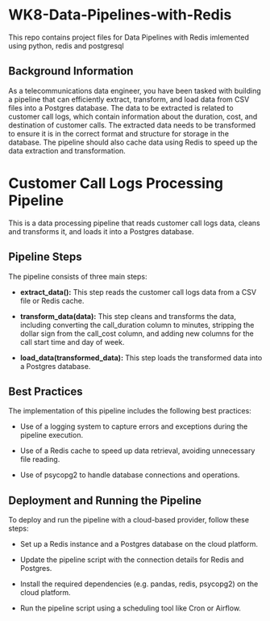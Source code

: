# WK8-Data-Pipelines-with-Redis
This repo contains project files for Data Pipelines with Redis imlemented using python, redis and postgresql

## Background Information
As a telecommunications data engineer, you have been tasked with building a pipeline that can
efficiently extract, transform, and load data from CSV files into a Postgres database. The data to
be extracted is related to customer call logs, which contain information about the duration, cost,
and destination of customer calls. The extracted data needs to be transformed to ensure it is in
the correct format and structure for storage in the database. The pipeline should also cache
data using Redis to speed up the data extraction and transformation.

# Customer Call Logs Processing Pipeline
This is a data processing pipeline that reads customer call logs data, cleans and transforms it, and loads it into a Postgres database.

## Pipeline Steps
The pipeline consists of three main steps:

* **extract_data():** This step reads the customer call logs data from a CSV file or Redis cache.

* **transform_data(data):** This step cleans and transforms the data, including converting the call_duration column to minutes, stripping the dollar sign from the call_cost column, and adding new columns for the call start time and day of week.

* **load_data(transformed_data):** This step loads the transformed data into a Postgres database.

## Best Practices
The implementation of this pipeline includes the following best practices:

* Use of a logging system to capture errors and exceptions during the pipeline execution.

* Use of a Redis cache to speed up data retrieval, avoiding unnecessary file reading.

* Use of psycopg2 to handle database connections and operations.

## Deployment and Running the Pipeline
To deploy and run the pipeline with a cloud-based provider, follow these steps:

* Set up a Redis instance and a Postgres database on the cloud platform.

* Update the pipeline script with the connection details for Redis and Postgres.

* Install the required dependencies (e.g. pandas, redis, psycopg2) on the cloud platform.

* Run the pipeline script using a scheduling tool like Cron or Airflow.
